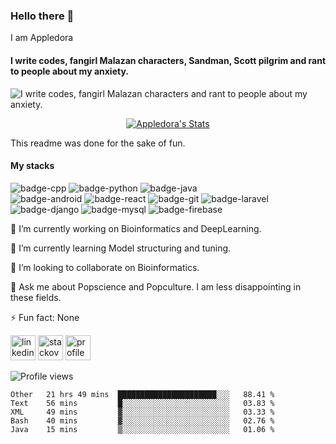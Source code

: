 ### Hello there 👋
I am Appledora
#### I write codes, fangirl Malazan characters, Sandman, Scott pilgrim and rant to people about my anxiety. 
![I write codes, fangirl Malazan characters and rant to people about my anxiety.](https://www.onlysp.com/wp-content/uploads/2015/05/scott_pilgrim_finest_hour_comic_book_cover_wallpaper_011.jpg)
<p align="center">
  <a href="https://github.com/appledora" class="rich-diff-level-one">
    <img src="https://github-readme-stats.vercel.app/api?username=appledora&&show_icons=true&theme=tokyonight" alt="Appledora's Stats" >
  </a>
</p>

This readme was done for the sake of fun.
#### My stacks
![badge-cpp](https://img.shields.io/badge/language-c%2B%2B-blue?style=for-the-badge&logo=c%2B%2B) ![badge-python](https://img.shields.io/badge/language-python-yellow?style=for-the-badge&logo=python) ![badge-java](https://img.shields.io/badge/language-java-lightgrey?style=for-the-badge&logo=java) <br>
![badge-android](https://img.shields.io/badge/framework-android-brightgreen?style=for-the-badge&logo=android) ![badge-react](https://img.shields.io/badge/framework-react-informational?style=for-the-badge&logo=react) ![badge-git](https://img.shields.io/badge/framework-git-orange?style=for-the-badge&logo=git) ![badge-laravel](https://img.shields.io/badge/framework-laravel-red?style=for-the-badge&logo=laravel) ![badge-django](https://img.shields.io/badge/framework-django-green?style=for-the-badge&logo=django) ![badge-mysql](https://img.shields.io/badge/database-mysql-yellowgreen?style=for-the-badge&logo=mysql) ![badge-firebase](https://img.shields.io/badge/database-firebase-yellow?style=for-the-badge&logo=firebase)

🔭 I’m currently working on Bioinformatics and DeepLearning.

🌱 I’m currently learning Model structuring and tuning.

👯 I’m looking to collaborate on Bioinformatics. 

💬 Ask me about Popscience and Popculture. I am less disappointing in these fields.

⚡ Fun fact: None 

 [<img src='https://cdn.jsdelivr.net/npm/simple-icons@3.0.1/icons/linkedin.svg' alt='linkedin' height='40'>](https://www.linkedin.com/in/nazia-tasnim-3b377a190/)  [<img src='https://cdn.jsdelivr.net/npm/simple-icons@3.0.1/icons/stackoverflow.svg' alt='stackoverflow' height='40'>](https://stackoverflow.com/users/https://stackoverflow.com/users/11551168/appledora) [<img src='https://w7.pngwing.com/pngs/664/998/png-transparent-pie-chart-computer-icons-circle-monochrome-graph-of-a-function-pie.png' alt='profile status' height='40'>](https://profile-summary-for-github.com/user/appledora) 


![Profile views](https://gpvc.arturio.dev/appledora)  <br/>


<!--START_SECTION:waka-->
```text
Other   21 hrs 49 mins  ██████████████████████░░░   88.41 % 
Text    56 mins         █░░░░░░░░░░░░░░░░░░░░░░░░   03.83 % 
XML     49 mins         ▓░░░░░░░░░░░░░░░░░░░░░░░░   03.33 % 
Bash    40 mins         ▓░░░░░░░░░░░░░░░░░░░░░░░░   02.76 % 
Java    15 mins         ▒░░░░░░░░░░░░░░░░░░░░░░░░   01.06 % 
```
<!--END_SECTION:waka-->
